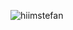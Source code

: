 ![hiimstefan](https://user-images.githubusercontent.com/52251483/215814933-1588ccd5-5f72-4b45-8d73-11055b572bb9.svg)
